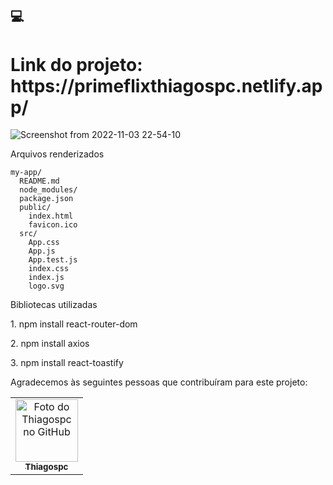 ## 💻
<h1><strong>Link do projeto: https://primeflixthiagospc.netlify.app/</strong></h1>

![Screenshot from 2022-11-03 22-54-10](https://user-images.githubusercontent.com/64646796/199868332-de5b0f0d-a598-4e41-8440-7f5688cfd348.png)



<p> Arquivos renderizados</p>

```
my-app/
  README.md
  node_modules/
  package.json
  public/
    index.html
    favicon.ico
  src/
    App.css
    App.js
    App.test.js
    index.css
    index.js
    logo.svg
```

<p>Bibliotecas utilizadas</p>
<p>1. npm install react-router-dom</p>
<p>2. npm install axios</p>
<p>3. npm install react-toastify</p>


Agradecemos às seguintes pessoas que contribuíram para este projeto:

<table>
  <tr>
    <td align="center">
      <a href="#">
        <img src="https://avatars.githubusercontent.com/u/64646796?v=4" width="100px;" alt="Foto do Thiagospc no GitHub"/><br>
        <sub>
          <b>Thiagospc</b>
        </sub>
      </a>
    </td>
  </tr>
</table>

